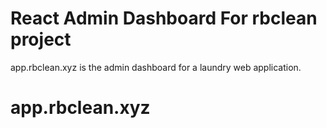 # React Admin Dashboard For rbclean project

app.rbclean.xyz is the admin dashboard for a laundry web application.  

# app.rbclean.xyz
